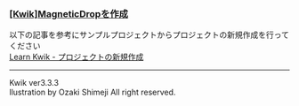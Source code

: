 ### [[Kwik]MagneticDropを作成](http://wp.me/p2bA78-O)
   
以下の記事を参考にサンプルプロジェクトからプロジェクトの新規作成を行ってください   
[Learn Kwik - プロジェクトの新規作成](http://wp.me/p2bA78-8j)   
    
***
Kwik ver3.3.3   
llustration by Ozaki Shimeji All right reserved.
